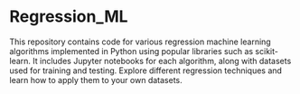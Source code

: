# Regression_ML

This repository contains code for various regression machine learning algorithms implemented in Python using popular libraries such as scikit-learn. It includes Jupyter notebooks for each algorithm, along with datasets used for training and testing. Explore different regression techniques and learn how to apply them to your own datasets.
